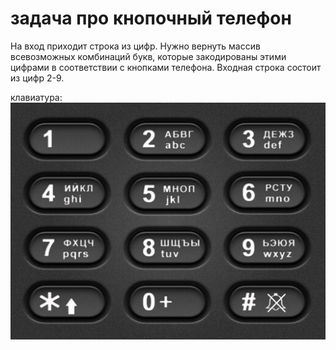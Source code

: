 # задача про кнопочный телефон

На вход приходит строка из цифр. Нужно вернуть массив всевозможных комбинаций букв, которые закодированы этими цифрами в соответствии с кнопками телефона. Входная строка состоит из цифр 2-9.

клавиатура: ![Alt text](phone.jpg)